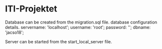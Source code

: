 # ITI-Projektet

Database can be created from the migration.sql file.
    	database configuration details.
            servername: 'localhost';
	        username: 'root';
	        password: '';
	        dbname: 'jacso18';

Server can be started from the start_local_server file. 
